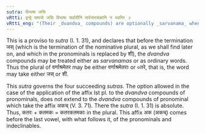 ```yaml
---
sutra: विभाषा जसि
vRtti: द्वन्द्वे समासे जसि विभाषा सर्वादीनि सर्वनामसंज्ञानि न भवन्ति ॥
vRtti_eng: "(Their _dvandva_ compounds) are optionally _sarvanama_ when the nominative plural termination _jas_ follows."
---
```

This is a proviso to _sutra_ (I. 1. 31), and declares that before the termination जस् (which is the termination of the nominative plural, as we shall find later on, and which in the pronominals is replaced by शी), the _dvandva_ compounds may be treated either as _sarvanamas_ or as ordinary words. Thus the plural of वर्णाश्रमेतर may be either  वर्णाश्रमेतराः or ०तरे, that is, the word may take either जस् or शी.

This _sutra_ governs the four succeeding _sutras_. The option allowed in the case of the application of the affix Ist pl. to the _dvandva_ compounds of pronominals, does not extend to the _dvandva_ compounds of pronominal which take the affix अकच् (V. 3. 71). There the _sutra_ (I. 1. 31) is absolute. Thus, कतरः + कतमकः = कतरकतमकाः in the plural. This affix अक (अकच्) comes before the last vowel, with what follows it, of the pronominals and indeclinables.
